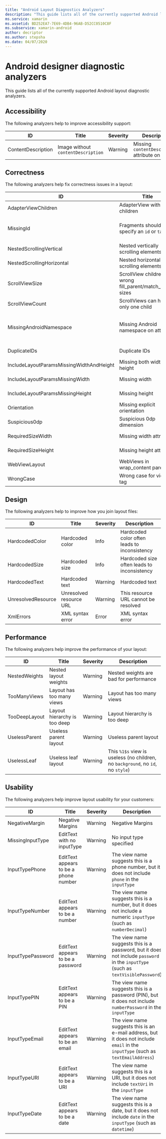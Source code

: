 ```yaml
---
title: "Android Layout Diagnostics Analyzers"
description: "This guide lists all of the currently supported Android layout diagnostic analyzers on Xamarin.Android."
ms.service: xamarin
ms.assetid: BD252EA7-7E69-4DB4-96AB-D52CC0510C8F
ms.subservice: xamarin-android
author: decriptor
ms.author: stepsha
ms.date: 04/07/2020
---
```


# Android designer diagnostic analyzers

This guide lists all of the currently supported Android layout diagnostic analyzers.

## Accessibility

The following analyzers help to improve accessibility support:

| ID | Title | Severity | Description |
|----|-------|----------|-------------|
| ContentDescription | Image without `contentDescription` | Warning | Missing `contentDescription` attribute on image |

## Correctness

The following analyzers help fix correctness issues in a layout:

| ID | Title | Severity | Description | Help |
|----|-------|----------|-------------|------|
| AdapterViewChildren | AdapterView with children | Warning | AdapterViews cannot have children in XML | [Link](xref:Android.Widget.AdapterView) |
| MissingId | Fragments should specify an `id` or `tag` | Warning |This `<fragment>` tag should specify an `id` or a `tag` to preserve state across activity restarts | [Link](xref:Android.App.Fragment) |
| NestedScrollingVertical | Nested vertically scrolling elements | Warning | Nested scrolling widgets |
| NestedScrollingHorizontal | Nested horizontally scrolling elements | Warning | Nested scrolling widgets |
| ScrollViewSize | ScrollView children with wrong fill_parent/match_parent sizes | Warning | ScrollView children with wrong fill_parent/match_parent sizes |
| ScrollViewCount | ScrollViews can have only one child | Warning | A scroll view can have only one child |
| MissingAndroidNamespace | Missing Android namespace on attribute | Error | Missing Android XML namespace; your attribute will be interpreted as a custom attribute |
| DuplicateIDs | Duplicate IDs | Error | Duplicate ids within a single layout |
| IncludeLayoutParamsMissingWidthAndHeight | Missing both width and height | Error | Ignored layout params on include | [Link](https://stackoverflow.com/questions/2631614/does-android-xml-layouts-include-tag-really-work) |
| IncludeLayoutParamsMissingWidth | Missing width | Error | Ignored layout params on include | [Link](https://stackoverflow.com/questions/2631614/does-android-xml-layouts-include-tag-really-work) |
| IncludeLayoutParamsMissingHeight | Missing height | Error | Ignored layout params on include | [Link](https://stackoverflow.com/questions/2631614/does-android-xml-layouts-include-tag-really-work) |
| Orientation | Missing explicit orientation | Error | Missing explicit orientation |
| Suspicious0dp | Suspicious 0dp dimension | Error | Suspicious 0dp dimension |
| RequiredSizeWidth | Missing width attribute | Error | Missing attribute: layout_width |
| RequiredSizeHeight | Missing height attribute | Error | Missing attribute: layout_height |
| WebViewLayout | WebViews in wrap_content parents | Error |
| WrongCase | Wrong case for view tag | Error | Wrong case for view tag | [Link](xref:Android.App.Fragment) |

## Design

The following analyzers help to improve how you join layout files:

| ID | Title | Severity | Description |
|----|-------|----------|-------------|
| HardcodedColor | Hardcoded color | Info | Hardcoded color often leads to inconsistency |
| HardcodedSize  | Hardcoded size  | Info | Hardcoded size often leads to inconsistency  |
| HardcodedText  | Hardcoded text  | Warning | Hardcoded text |
| UnresolvedResource | Unresolved resource URL | Warning | This resource URL cannot be resolved |
| XmlErrors | XML syntax error | Error | XML syntax error |

## Performance

The following analyzers help improve the performance of your layout:

| ID | Title | Severity | Description |
|----|-------|----------|-------------|
| NestedWeights | Nested layout weights | Warning | Nested weights are bad for performance |
| TooManyViews | Layout has too many views | Warning | Layout has too many views |
| TooDeepLayout | Layout hierarchy is too deep | Warning | Layout hierarchy is too deep |
| UselessParent | Useless parent layout | Warning | Useless parent layout |
| UselessLeaf | Useless leaf layout | Warning | This `%1$s` view is useless (no children, no `background`, no `id`, no `style`) |

## Usability

The following analyzers help improve layout usability for your customers:

| ID | Title | Severity | Description |
|----|-------|----------|-------------|
| NegativeMargin | Negative Margins | Warning | Negative Margins |
| MissingInputType | EditText with no inputType | Warning | No input type specified |
| InputTypePhone | EditText appears to be a phone number | Warning | The view name suggests this is a phone number, but it does not include `phone` in the `inputType` |
| InputTypeNumber | EditText appears to be a number | Warning | The view name suggests this is a number, but it does not include a numeric `inputType` (such as `numberDecimal`) |
| InputTypePassword | EditText appears to be a password | Warning | The view name suggests this is a password, but it does not include `password` in the `inputType` (such as `textVisiblePassword`) |
| InputTypePIN | EditText appears to be a PIN | Warning | The view name suggests this is a password (PIN), but it does not include `numberPassword` in the `inputType` |
| InputTypeEmail | EditText appears to be an email | Warning | The view name suggests this is an e-mail address, but it does not include `email` in the `inputType` (such as `textEmailAddress`) |
| InputTypeURI | EditText appears to be a URI | Warning | The view name suggests this is a URI, but it does not include `textUri` in the `inputType` |
| InputTypeDate | EditText appears to be a date | Warning | The view name suggests this is a date, but it does not include `date` in the `inputType` (such as `datetime`) |

